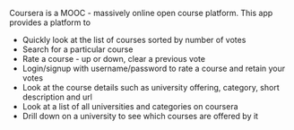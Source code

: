 Coursera is a MOOC - massively online open course platform. 
This app provides a platform to

* Quickly look at the list of courses sorted by number of votes
* Search for a particular course
* Rate a course - up or down, clear a previous vote
* Login/signup with username/password to rate a course and retain your votes
* Look at the course details such as university offering, category, short description and url
* Look at a list of all universities and categories on coursera
* Drill down on a university to see which courses are offered by it
